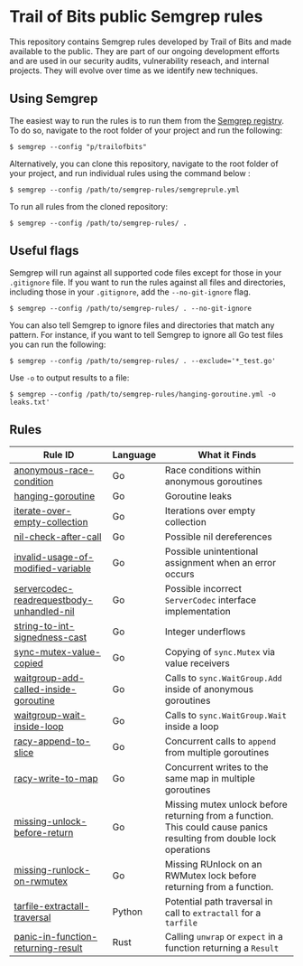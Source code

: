 # Trail of Bits public Semgrep rules

This repository contains Semgrep rules developed by Trail of Bits and made available to the public. They are part of our ongoing development efforts and are used in our security audits, vulnerability reseach, and internal projects. They will evolve over time as we identify new techniques.

## Using Semgrep

The easiest way to run the rules is to run them from the [Semgrep registry](https://semgrep.dev/p/trailofbits). To do so, navigate to the root folder of your project and run the following:

```shell
$ semgrep --config "p/trailofbits"
```

Alternatively, you can clone this repository, navigate to the root folder of your project, and run individual rules using the command below :

```shell
$ semgrep --config /path/to/semgrep-rules/semgreprule.yml
```

To run all rules from the cloned repository:

```shell
$ semgrep --config /path/to/semgrep-rules/ .
```

## Useful flags

Semgrep will run against all supported code files except for those in your `.gitignore` file. If you want to run the rules against all files and directories, including those in your `.gitignore`, add the `--no-git-ignore` flag.

```shell
$ semgrep --config /path/to/semgrep-rules/ . --no-git-ignore
```

You can also tell Semgrep to ignore files and directories that match any pattern. For instance, if you want to tell Semgrep to ignore all Go test files you can run the following:


```shell
$ semgrep --config /path/to/semgrep-rules/ . --exclude='*_test.go'
```

Use `-o` to output results to a file:

```shell
$ semgrep --config /path/to/semgrep-rules/hanging-goroutine.yml -o leaks.txt'
```

## Rules

Rule ID | Language | What it Finds
--- | --- | ---
[anonymous-race-condition](go/anonymous-race-condition.yml) | Go | Race conditions within anonymous goroutines
[hanging-goroutine](go/hanging-goroutine.yml) | Go | Goroutine leaks
[iterate-over-empty-collection](go/iterate-over-empty-collection.yml) | Go | Iterations over empty collection
[nil-check-after-call](go/nil-check-after-call.yml) | Go | Possible nil dereferences
[invalid-usage-of-modified-variable](go/invalid-usage-of-modified-variable.yml) | Go | Possible unintentional assignment when an error occurs
[servercodec-readrequestbody-unhandled-nil](go/servercodec-readrequestbody-unhandled-nil.yml) | Go | Possible incorrect `ServerCodec` interface implementation
[string-to-int-signedness-cast](go/string-to-int-signedness-cast.yml) | Go | Integer underflows
[sync-mutex-value-copied](go/sync-mutex-value-copied.yml) | Go | Copying of `sync.Mutex` via value receivers
[waitgroup-add-called-inside-goroutine](go/waitgroup-add-called-inside-goroutine.yml) | Go | Calls to `sync.WaitGroup.Add` inside of anonymous goroutines
[waitgroup-wait-inside-loop](go/waitgroup-wait-inside-loop.yml) | Go | Calls to `sync.WaitGroup.Wait` inside a loop
[racy-append-to-slice](go/racy-append-to-slice.yml) | Go | Concurrent calls to `append` from multiple goroutines
[racy-write-to-map](go/racy-write-to-map.yml) | Go | Concurrent writes to the same map in multiple goroutines
[missing-unlock-before-return](go/missing-unlock-before-return.yml) | Go | Missing mutex unlock before returning from a function. This could cause panics resulting from double lock operations
[missing-runlock-on-rwmutex](go/missing-runlock-on-rwmutex.yml) | Go | Missing RUnlock on an RWMutex lock before returning from a function.
[tarfile-extractall-traversal](python/tarfile-extractall-traversal.yml) | Python | Potential path traversal in call to `extractall` for a `tarfile`
[panic-in-function-returning-result](rs/panic-in-function-returning-result.yml) | Rust | Calling `unwrap` or `expect` in a function returning a `Result`
